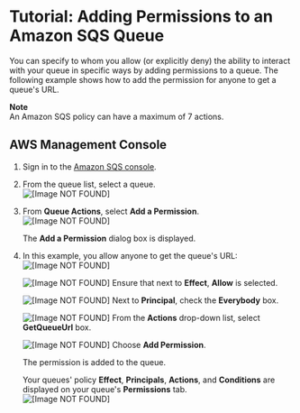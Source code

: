 # Tutorial: Adding Permissions to an Amazon SQS Queue<a name="sqs-add-permissions"></a>

You can specify to whom you allow \(or explicitly deny\) the ability to interact with your queue in specific ways by adding permissions to a queue\. The following example shows how to add the permission for anyone to get a queue's URL\.

**Note**  
An Amazon SQS policy can have a maximum of 7 actions\.

## AWS Management Console<a name="add-permissions-console"></a>

1. Sign in to the [Amazon SQS console](https://console.aws.amazon.com/sqs/)\.

1. From the queue list, select a queue\.  
![\[Image NOT FOUND\]](http://docs.aws.amazon.com/AWSSimpleQueueService/latest/SQSDeveloperGuide/images/sqs-tutorials-sending-message-to-queue-select-queue.png)

1. From **Queue Actions**, select **Add a Permission**\.  
![\[Image NOT FOUND\]](http://docs.aws.amazon.com/AWSSimpleQueueService/latest/SQSDeveloperGuide/images/sqs-tutorials-adding-permissions-add-a-permission.png)

   The **Add a Permission** dialog box is displayed\.

1. In this example, you allow anyone to get the queue's URL:  
![\[Image NOT FOUND\]](http://docs.aws.amazon.com/AWSSimpleQueueService/latest/SQSDeveloperGuide/images/sqs-tutorials-adding-permissions-add-a-permission-dialog-box.png)

   ![\[Image NOT FOUND\]](http://docs.aws.amazon.com/AWSSimpleQueueService/latest/SQSDeveloperGuide/images/number-1-red.png) Ensure that next to **Effect**, **Allow** is selected\.

   ![\[Image NOT FOUND\]](http://docs.aws.amazon.com/AWSSimpleQueueService/latest/SQSDeveloperGuide/images/number-2-red.png) Next to **Principal**, check the **Everybody** box\.

   ![\[Image NOT FOUND\]](http://docs.aws.amazon.com/AWSSimpleQueueService/latest/SQSDeveloperGuide/images/number-3-red.png) From the **Actions** drop\-down list, select **GetQueueUrl** box\.

   ![\[Image NOT FOUND\]](http://docs.aws.amazon.com/AWSSimpleQueueService/latest/SQSDeveloperGuide/images/number-4-red.png) Choose **Add Permission**\.

   The permission is added to the queue\.

   Your queues' policy **Effect**, **Principals**, **Actions**, and **Conditions** are displayed on your queue's **Permissions** tab\.  
![\[Image NOT FOUND\]](http://docs.aws.amazon.com/AWSSimpleQueueService/latest/SQSDeveloperGuide/images/sqs-tutorials-adding-permissions-permissions-tab.png)
